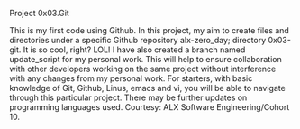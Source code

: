 Project 0x03.Git

This is my first code using Github. In this project, my aim to create files and directories under a specific Github repository alx-zero_day; directory 0x03-git. 
It is so cool, right? LOL!
I have also created a branch named update_script for my personal work. This will help to ensure collaboration with other developers working on the same project without interference with any changes from my personal work.
For starters, with basic knowledge of Git, Github, Linus, emacs and vi, you will be able to navigate through this particular project.
There may be further updates on programming languages used.
Courtesy: ALX Software Engineering/Cohort 10.
